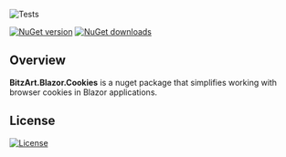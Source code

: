 ![Tests](https://github.com/BitzArt/Blazor.Cookies/actions/workflows/Tests.yml/badge.svg)

[![NuGet version](https://img.shields.io/nuget/v/BitzArt.Blazor.Cookies.svg)](https://www.nuget.org/packages/BitzArt.Blazor.Cookies/)
[![NuGet downloads](https://img.shields.io/nuget/dt/BitzArt.Blazor.Cookies.svg)](https://www.nuget.org/packages/BitzArt.Blazor.Cookies/)

## Overview

**BitzArt.Blazor.Cookies** is a nuget package that simplifies working with browser cookies in Blazor applications.

## License

[![License](https://img.shields.io/badge/mit-%230072C6?style=for-the-badge)](https://github.com/BitzArt/Blazor.Cookies/blob/main/LICENSE)
